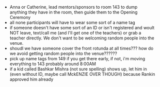 - Anna or Catherine, lead mentors/sponsors to room 143 to dump anything they have in the room, then guide them to the Opening Ceremony
- all none participants will have to wear some sort of a name tag
- if someone doesn't have some sort of an ID or isn't registered and woult NOT leave, text/call me (and I'll get one of the teachers) or grab a teacher directly. We don't want to be welcoming random people into the venue.
- shoudl we have someone cover the front rotunda at all times??? how do we avoid getting random people into the venue??????
- pick up name tags from 149 if you get there early, if not, i'm moving everything to 143 probably around 8:00AM
- if a kid called Bashkar Mishra (not sure spelling) shows up, let him in (even without ID, maybe call MckENZIE OVER THOUGH) because Rankin approved him already
